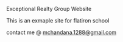 Exceptional Realty Group Website

This is an exmaple site for flatiron school

contact me @ mchandana.1288@gmail.com